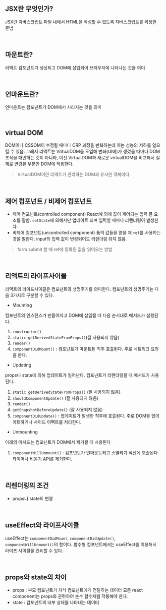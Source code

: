 ## JSX란 무엇인가?

JSX란 자바스크립트 파일 내에서 HTML을 작성할 수 있도록 자바스크립트를 확장한 문법

<br>

## 마운트란?

리액트 컴포넌트가 생성되고 DOM에 삽입되어 브라우저에 나타나는 것을 의미

<br>

## 언마운트란?

언마운트는 컴포넌트가 DOM에서 사라지는 것을 의미

<br>

## virtual DOM

DOM이나 CSSOM이 수정될 때마다 CRP 과정을 반복하는데 이는 성능의 저하를 일으킬 수 있음. 그래서 리액트는 VritualDOM을 도입해 변화(UI에)가 생겼을 때마다 DOM 조작을 매번하는 것이 아니라, 이전 VirtualDOM과 새로운 virtualDOM을 비교해서 실제로 변경된 부분만 DOM에 적용한다.

> VirtualDOM이란 리액트가 관리하는 DOM과 유사한 객체이다.

<br>

## 제어 컴포넌트 / 비제어 컴포넌트

- 제어 컴포넌트(controlled component)
  React에 의해 값이 제어되는 입력 폼 요소를 말함. `setState`에 의해서만 업데이트 되며 입력할 때마다 리렌더링이 발생한다.
- 비제어 컴포넌트(uncontrolled component)
  폼의 값들을 얻을 때 `ref`를 사용하는 것을 말한다. input의 입력 값이 변경되어도 리렌더링 되지 않음.

> form submit 할 때 ref에 등록된 값을 읽어오는 방법

<br>

## 리액트의 라이프사이클

리액트의 라이프사이클은 컴포넌트의 생명주기를 의미한다. 컴포넌트의 생명주기는 다음 3가지로 구분할 수 있다.

- Mounting

컴포넌트의 인스턴스가 만들어지고 DOM에 삽입될 때 다음 순서대로 메서드가 실행된다.

1. `constructor()`
2. `static getDerivedStateFromProps()`(잘 사용되지 않음)
3. `render()`
4. `componentDidMount()`
   : 컴포넌트가 마운트된 직후 호출된다. 주로 네트워크 요청을 한다.

- Updating

props나 state에 의해 업데이트가 일어난다. 컴포넌트가 리렌더링될 때 메서드가 사용된다.

1. `static getDerivedStateFromProps()` (잘 사용되지 않음)
2. `shouldComponentUpdate()` (잘 사용되지 않음)
3. `render()`
4. `getSnapshotBeforeUpdate()` (잘 사용되지 않음)
5. `componentDidUpdate()`
   : 업데이트가 발생한 직후에 호출된다. 주로 DOM을 업데이트하거나 사이드 이펙트를 처리한다.

- Unmounting

아래의 메서드는 컴포넌트가 DOM에서 제거될 때 사용된다

1. `componentWillUnmount()`
   : 컴포넌트가 언마운트되고 소멸되기 직전에 호출된다. 타이머나 비동기 API를 제거한다.

<br>

## 리렌더링의 조건

- props나 state의 변경

<br>

## useEffect와 라이프사이클

useEffect는 `componentDidMount`, `componentDidUpdate()`, `componentWillUnmount()`의 합이다. 함수형 컴포넌트에서는 useEffect를 이용해서 라이프 사이클을 관리할 수 있다.

<br>

## props와 state의 차이

- props : 부모 컴포넌트가 자식 컴포넌트에게 전달하는 데이터
  모든 react component는 props와 관련하여 순수 함수처럼 작동해야 한다.
- state : 컴포넌트의 내부 상태를 나타내는 데이터
